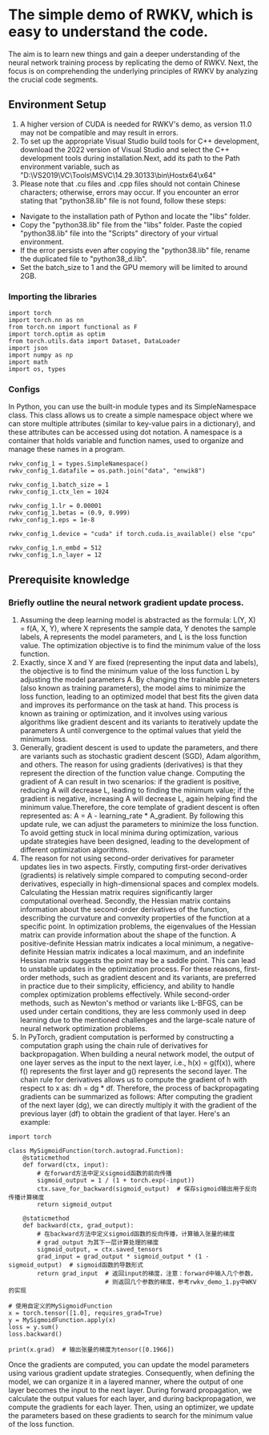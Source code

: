 # The simple demo of RWKV, which is easy to understand the code.

The aim is to learn new things and gain a deeper understanding of the neural network training process by replicating the demo of RWKV. Next, the focus is on comprehending the underlying principles of RWKV by analyzing the crucial code segments.

## Environment Setup

1. A higher version of CUDA is needed for RWKV's demo, as version 11.0 may not be compatible and may result in errors. 
2. To set up the appropriate Visual Studio build tools for C++ development, download the 2022 version of Visual Studio and select the C++ development tools during installation.Next, add its path to the Path environment variable, such as 
"D:\VS2019\VC\Tools\MSVC\14.29.30133\bin\Hostx64\x64"
3. Please note that .cu files and .cpp files should not contain Chinese characters; otherwise, errors may occur. If you encounter an error stating that "python38.lib" file is not found, follow these steps:
- Navigate to the installation path of Python and locate the "libs" folder.
- Copy the "python38.lib" file from the "libs" folder. Paste the copied "python38.lib" file into the "Scripts" directory of your virtual environment.
- If the error persists even after copying the "python38.lib" file, rename the duplicated file to "python38_d.lib".
- Set the batch_size to 1 and the GPU memory will be limited to around 2GB.

### Importing the libraries
```
import torch
import torch.nn as nn
from torch.nn import functional as F
import torch.optim as optim
from torch.utils.data import Dataset, DataLoader
import json
import numpy as np
import math
import os, types
```

### Configs
In Python, you can use the built-in module types and its SimpleNamespace class. This class allows us to create a simple namespace object where we can store multiple attributes (similar to key-value pairs in a dictionary), and these attributes can be accessed using dot notation. A namespace is a container that holds variable and function names, used to organize and manage these names in a program.
```
rwkv_config_1 = types.SimpleNamespace()
rwkv_config_1.datafile = os.path.join("data", "enwik8")

rwkv_config_1.batch_size = 1
rwkv_config_1.ctx_len = 1024

rwkv_config_1.lr = 0.00001
rwkv_config_1.betas = (0.9, 0.999)
rwkv_config_1.eps = 1e-8

rwkv_config_1.device = "cuda" if torch.cuda.is_available() else "cpu"

rwkv_config_1.n_embd = 512
rwkv_config_1.n_layer = 12
```

## Prerequisite knowledge

### Briefly outline the neural network gradient update process.
1. Assuming the deep learning model is abstracted as the formula: L(Y, X) = f(A, X, Y), where X represents the sample data, Y denotes the sample labels, A represents the model parameters, and L is the loss function value. The optimization objective is to find the minimum value of the loss function.
2. Exactly, since X and Y are fixed (representing the input data and labels), the objective is to find the minimum value of the loss function L by adjusting the model parameters A. By changing the trainable parameters (also known as training parameters), the model aims to minimize the loss function, leading to an optimized model that best fits the given data and improves its performance on the task at hand. This process is known as training or optimization, and it involves using various algorithms like gradient descent and its variants to iteratively update the parameters A until convergence to the optimal values that yield the minimum loss.
3. Generally, gradient descent is used to update the parameters, and there are variants such as stochastic gradient descent (SGD), Adam algorithm, and others. The reason for using gradients (derivatives) is that they represent the direction of the function value change. Computing the gradient of A can result in two scenarios: if the gradient is positive, reducing A will decrease L, leading to finding the minimum value; if the gradient is negative, increasing A will decrease L, again helping find the minimum value.Therefore, the core template of gradient descent is often represented as: A = A - learning_rate * A_gradient. By following this update rule, we can adjust the parameters to minimize the loss function. To avoid getting stuck in local minima during optimization, various update strategies have been designed, leading to the development of different optimization algorithms.
4. The reason for not using second-order derivatives for parameter updates lies in two aspects. Firstly, computing first-order derivatives (gradients) is relatively simple compared to computing second-order derivatives, especially in high-dimensional spaces and complex models. Calculating the Hessian matrix requires significantly larger computational overhead. Secondly, the Hessian matrix contains information about the second-order derivatives of the function, describing the curvature and convexity properties of the function at a specific point. In optimization problems, the eigenvalues of the Hessian matrix can provide information about the shape of the function. A positive-definite Hessian matrix indicates a local minimum, a negative-definite Hessian matrix indicates a local maximum, and an indefinite Hessian matrix suggests the point may be a saddle point. This can lead to unstable updates in the optimization process. For these reasons, first-order methods, such as gradient descent and its variants, are preferred in practice due to their simplicity, efficiency, and ability to handle complex optimization problems effectively. While second-order methods, such as Newton's method or variants like L-BFGS, can be used under certain conditions, they are less commonly used in deep learning due to the mentioned challenges and the large-scale nature of neural network optimization problems.
5. In PyTorch, gradient computation is performed by constructing a computation graph using the chain rule of derivatives for backpropagation. When building a neural network model, the output of one layer serves as the input to the next layer, i.e., h(x) = g(f(x)), where f() represents the first layer and g() represents the second layer. The chain rule for derivatives allows us to compute the gradient of h with respect to x as: dh = dg * df. Therefore, the process of backpropagating gradients can be summarized as follows: After computing the gradient of the next layer (dg), we can directly multiply it with the gradient of the previous layer (df) to obtain the gradient of that layer. Here's an example:
```
import torch

class MySigmoidFunction(torch.autograd.Function):
    @staticmethod
    def forward(ctx, input):
        # 在forward方法中定义sigmoid函数的前向传播
        sigmoid_output = 1 / (1 + torch.exp(-input))
        ctx.save_for_backward(sigmoid_output)  # 保存sigmoid输出用于反向传播计算梯度
        return sigmoid_output

    @staticmethod
    def backward(ctx, grad_output):
        # 在backward方法中定义sigmoid函数的反向传播，计算输入张量的梯度
        # grad_output 为其下一层计算处理的梯度
        sigmoid_output, = ctx.saved_tensors
        grad_input = grad_output * sigmoid_output * (1 - sigmoid_output)  # sigmoid函数的导数形式
        return grad_input  # 返回input的梯度，注意：forward中输入几个参数，
                           # 则返回几个参数的梯度，参考rwkv_demo_1.py中WKV的实现

# 使用自定义的MySigmoidFunction
x = torch.tensor([1.0], requires_grad=True)
y = MySigmoidFunction.apply(x)
loss = y.sum()
loss.backward()

print(x.grad)  # 输出张量的梯度为tensor([0.1966])
```
Once the gradients are computed, you can update the model parameters using various gradient update strategies. Consequently, when defining the model, we can organize it in a layered manner, where the output of one layer becomes the input to the next layer. During forward propagation, we calculate the output values for each layer, and during backpropagation, we compute the gradients for each layer. Then, using an optimizer, we update the parameters based on these gradients to search for the minimum value of the loss function.






